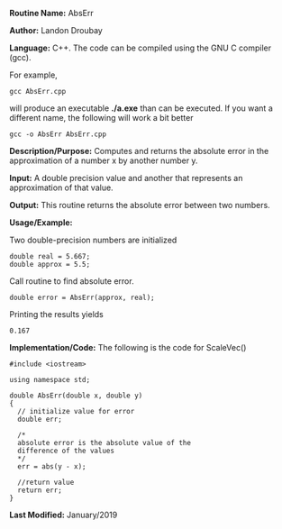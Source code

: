 **Routine Name:**           AbsErr

**Author:** Landon Droubay

**Language:** C++. The code can be compiled using the GNU C compiler (gcc).

For example,

    gcc AbsErr.cpp

will produce an executable **./a.exe** than can be executed. If you want a different name, the following will work a bit
better

    gcc -o AbsErr AbsErr.cpp

**Description/Purpose:** Computes and returns the absolute error in the approximation of 
a number x by another number y.

**Input:** A double precision value and another that represents an approximation of that value.

**Output:** This routine returns the absolute error between two numbers.

**Usage/Example:**

Two double-precision numbers are initialized

```c_cpp
double real = 5.667;
double approx = 5.5;
```
Call routine to find absolute error.

```c_cpp
double error = AbsErr(approx, real);
```

Printing the results yields

```c_cpp
0.167
```

**Implementation/Code:** The following is the code for ScaleVec()

```c_cpp
#include <iostream>

using namespace std;

double AbsErr(double x, double y)
{
  // initialize value for error
  double err;
  
  /*
  absolute error is the absolute value of the
  difference of the values 
  */
  err = abs(y - x);

  //return value
  return err;
}
```
**Last Modified:** January/2019
